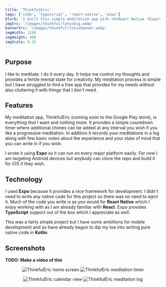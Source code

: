 ```yaml
---
title: 'ThinkfulEric'
tags: ['code', 'typescript', 'react-native', 'expo']
blurb: 'I built this simple meditation app with <b>React Native (Expo)</b> to meet my specific needs'
imgSrc: '/images/thinkful/lotusbig.webp'
bannerSrc: '/images/thinkful/lotusbanner.webp'
imgWidth: 1280
imgHeight: 400
imgScale: 0.33
---
```


## Purpose

I like to meditate. I do it every day. It helps me control my thoughts and provides a fertile mental state for creativity. My meditation process is simple but I have struggled to find a free app that provides for my needs without also cluttering it with things that I don't need. 

## Features

My meditation app, ThinkfulEric (coming soon to the Google Play store), is everything that I want and nothing more. It provides a simple countdown timer where additional chimes can be added at any interval you wish if you like a progressive meditation. In addition it records your meditations in a log along with few basic notes about the experience and your state of mind that you can write in if you wish.

I wrote it using **Expo** so it can run on every major platform easily. For now I am targeting Android devices but anybody can clone the repo and build it for iOS if they wish.

## Technology

I used **Expo** because it provides a nice framework for development. I didn't need to write any native code for this project so there was no need to eject it. Much of the code you write is as you would for **React Native** which I enjoy working with as I am already familiar with **React**. Expo provides **TypeScript** support out of the box which I appreciate as well.

This was a fairly simple project but I have some ambitions for mobile development and so have already begun to dip my toe into writing pure native code in **Kotlin**.

## Screenshots

**TODO: Make a video of this**

<center>

![ThinkfulEric home screen](/images/thinkful/image004.jpg) ![ThinkfulEric meditation timer](/images/thinkful/image006.jpg)

![ThinkfulEric calendar view](/images/thinkful/image008.jpg) ![ThinkfulEric meditation log](/images/thinkful/image009.jpg)
</center>